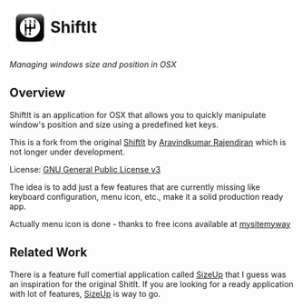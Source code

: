 
<h1><img src="http://github.com/fikovnik/ShiftIt/raw/master/artwork/ShiftIt.png" width="72" height="72" valign="middle"/>ShiftIt </h1>

*Managing windows size and position in OSX*

Overview
--------

ShiftIt is an application for OSX that allows you to quickly manipulate window's position and size using a predefined ket keys.

This is a fork from the original [ShiftIt][2] by [Aravindkumar Rajendiran][3] which is not longer under development.

License: [GNU General Public License v3][4]

The idea is to add just a few features that are currently missing like keyboard configuration, menu icon, etc., make it a solid production ready app.

Actually menu icon is done - thanks to free icons available at [mysitemyway][5]

Related Work
------------

There is a feature full comertial application called [SizeUp][6] that I guess was an inspiration for the original ShitIt. If you are looking for a ready application with lot of features, [SizeUp][7] is way to go.

  [2]: http://code.google.com/p/shiftit/
  [3]: http://ca.linkedin.com/in/aravind88
  [4]: http://www.gnu.org/licenses/gpl.html
  [5]: http://icons.mysitemyway.com/free-clipart-icons/1/stick-shift-vehicle-icon--id/128009/style-id/924/simple-black-square-icons/transport-travel/
  [6]: http://www.irradiatedsoftware.com/sizeup/
  [7]: http://www.irradiatedsoftware.com/sizeup/